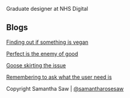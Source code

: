 
<p>Graduate designer at NHS Digital</p>

<h2>Blogs</h2> 

<a href="finding-out-if-something-is-vegan.html">Finding out if something is vegan</a>

<a href="perfect-is-the-enemy-of-good.html">Perfect is the enemy of good</a>

<a href="goose-skirting-the-issue.html">Goose skirting the issue</a>

<a href="remembering-to-ask-what-the-user-need-is.html">Remembering to ask what the user need is</a>

<nav class="pagination">
    </nav>
    
<p>
Copyright Samantha Saw
|
<a href="https://twitter.com/samantharosesaw/">@samantharosesaw</a>
</p>

